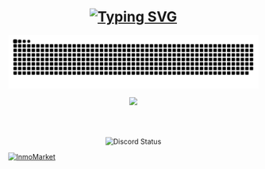 <!--
<img2 src="https://raw.githubusercontent.com/Tarikul-Islam-Anik/Animated-Fluent-Emojis/master/Emojis/People%20with%20professions/Man%20Technologist%20Light%20Skin%20Tone.png" alt="Man Technologist Light Skin Tone" width="150" height="150" />
 <h1 align="center">Hi 👋, I'm Álvaro Escartí </h1>
 <h3 align="center">A passionate frontend developer from Spain.</h3>
 -->

<h1 align="center">
 <a href="https://git.io/typing-svg"><img src="https://readme-typing-svg.herokuapp.com?font=Rightous&size=35&center=true&width=500&height=70&duration=4000&lines=Hi+There!+;I'm+Álvaro+Escartí+" alt="Typing SVG" /></a>
</h1>

<!--
<p align="center">
    <a href="https://skillicons.dev">
        <img src="https://skillicons.dev/icons?i=php,github,javascript,html,vscode,java,mysql,docker,css,bootstrap "/><br>
    </a>
</p>
 -->
 
<!--
<div align="center">
  <h2>🐍 My Contributions 🐍</h2>
</div>

 -->

![Snake animation](https://github.com/escartii/escartii/blob/output/github-contribution-grid-snake-dark.svg)
 <br>
 <p align="center">
   <img src="https://github-readme-stats.vercel.app/api?username=escartii&theme=radical"/>
 </p>

 <br> 
<br> 
  <p align="center">
  <img alt="Discord Status" src="https://discord.c99.nl/widget/theme-4/490589814635233281.png" />
  <br>

  [![InmoMarket](https://github-readme-stats.vercel.app/api/pin/?username=escartii&repo=Comparador-Gasolineras&border_color=7F3FBF&bg_color=0D1117&title_color=C9D1D9&text_color=8B949E&icon_color=7F3FBF)](https://github.com/escartii/Comparador-Gasolineras)


 <!--
 **escartii/escartii** is a ✨ _special_ ✨ repository because its `README.md` (this file) appears on your GitHub profile.
 Here are some ideas to get you started:
 - 🔭 I’m currently working on ...
 - 🌱 I’m currently learning ...
 - 👯 I’m looking to collaborate on ...
 - 🤔 I’m looking for help with ...
 - 💬 Ask me about ...
 - 📫 How to reach me: ...
 - 😄 Pronouns: ...
 - ⚡ Fun fact: ...
 -->
